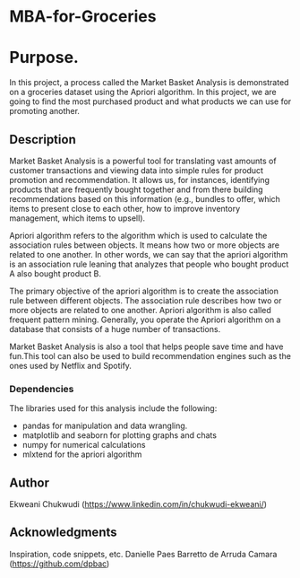 # MBA-for-Groceries

# Purpose.
In this project, a process called the Market Basket Analysis is demonstrated on a groceries dataset using the Apriori algorithm.
In this project, we are going to find the most purchased product and what products we can use for promoting another.

## Description
Market Basket Analysis is a powerful tool for translating vast amounts of customer transactions and viewing data into simple rules for product promotion and recommendation. It allows us, for instances, identifying products that are frequently bought together and from there building recommendations based on this information (e.g., bundles to offer, which items to present close to each other, how to improve inventory management, which items to upsell).

Apriori algorithm refers to the algorithm which is used to calculate the association rules between objects. It means how two or more objects are related to one another. In other words, we can say that the apriori algorithm is an association rule leaning that analyzes that people who bought product A also bought product B.

The primary objective of the apriori algorithm is to create the association rule between different objects. The association rule describes how two or more objects are related to one another. Apriori algorithm is also called frequent pattern mining. Generally, you operate the Apriori algorithm on a database that consists of a huge number of transactions.

Market Basket Analysis is also a tool that helps people save time and have fun.This tool can also be used to build recommendation engines such as the ones used by Netflix and Spotify.

### Dependencies
The libraries used for this analysis include the following:
+ pandas for manipulation and data wrangling.
+ matplotlib and seaborn for plotting graphs and chats
+ numpy for numerical calculations
+ mlxtend for the apriori algorithm

## Author
Ekweani Chukwudi (https://www.linkedin.com/in/chukwudi-ekweani/)

## Acknowledgments

Inspiration, code snippets, etc.
Danielle Paes Barretto de Arruda Camara (https://github.com/dpbac)
